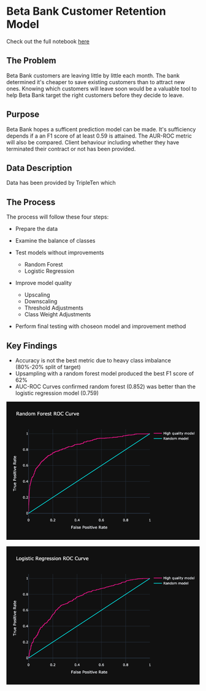 # Beta Bank Customer Retention Model

Check out the full notebook [here](betabank-ml.ipynb)

## The Problem
Beta Bank customers are leaving little by little each month. The bank determined it's cheaper to save existing customers than to attract new ones. Knowing which customers will leave soon would be a valuable tool to help Beta Bank target the right customers before they decide to leave.

## Purpose
Beta Bank hopes a sufficent prediction model can be made. It's sufficiency depends if a an F1 score of at least 0.59 is attained. The AUR-ROC metric will also be compared. Client behaviour including whether they have terminated their contract or not has been provided.

## Data Description

Data has been provided by TripleTen which 

## The Process
The process will follow these four steps:

- Prepare the data

- Examine the balance of classes

- Test models without improvements
    - Random Forest
    - Logistic Regression

- Improve model quality
    - Upscaling
    - Downscaling
    - Threshold Adjustments
    - Class Weight Adjustments
- Perform final testing with choseon model and improvement method

## Key Findings

- Accuracy is not the best metric due to heavy class imbalance (80%-20% split of target)
- Upsampling with a random forest model produced the best F1 score of 62%
- AUC-ROC Curves confirmed random forest (0.852) was better than the logistic regression model (0.759)

![auc_roc_rf](pics/roc_curveRandom_Forest.png)

![auc_roc_lr](pics/roc_curveLogistic_Regression.png)


